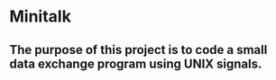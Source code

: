 # Minitalk

## The purpose of this project is to code a small data exchange program using UNIX signals.